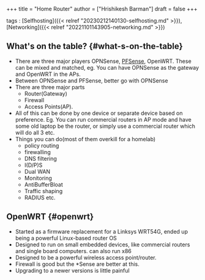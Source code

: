 +++
title = "Home Router"
author = ["Hrishikesh Barman"]
draft = false
+++

tags
: [Selfhosting]({{< relref "20230212140130-selfhosting.md" >}}), [Networking]({{< relref "20221101143905-networking.md" >}})


## What's on the table? {#what-s-on-the-table}

-   There are three major players OPNSense, [PFSense](https://teklager.se/en/pfsense-vs-opnsense/), OpenWRT. These can be mixed and matched, eg. You can have OPNSense as the gateway and OpenWRT in the APs.
-   Between OPNSense and PFSense, better go with OPNSense
-   There are three major parts
    -   Router(Gateway)
    -   Firewall
    -   Access Points(AP).
-   All of this can be done by one device or separate device based on preference. Eg. You can run commercial routers in AP mode and have some old laptop be the router, or simply use a commercial router which will do all 3 etc.
-   Things you can do(most of them overkill for a homelab)
    -   policy routing
    -   firewalling
    -   DNS filtering
    -   I(D/P)S
    -   Dual WAN
    -   Monitoring
    -   AntiBufferBloat
    -   Traffic shaping
    -   RADIUS etc.


## OpenWRT {#openwrt}

-   Started as a firmware replacement for a Linksys WRT54G, ended up being a powerful Linux-based router OS
-   Designed to run on small embedded devices, like commercial routers and single board computers. can also run x86
-   Designed to be a powerful wireless access point/router.
-   Firewall is good but the \*Sense are better at this.
-   Upgrading to a newer versions is little painful
